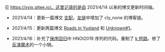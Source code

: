 见 https://xyix.gitee.io/。这里记录的是自 2021/4/14 以来的博文更新时间轴。

- 2021/4/14：更新一篇博文 [支配](https://xyix.gitee.io/posts/?&page=3&postname=luogu-7520)。[友链](https://xyix.gitee.io/posts/?&page=0&postname=hello-world)中增加了 cly_none 的博客链。

- 2021/4/15：更新两篇博文 [Roads in Yusland](https://xyix.gitee.io/posts/?&page=3&postname=cf-671-d) 和 [Unknown#1](https://xyix.gitee.io/posts/?&page=3&postname=unknown-1)。

- 2021/4/16：补充了[保序回归](https://xyix.gitee.io/posts/?&page=1&postname=isotonic-regression)中 HNOI2019 序列的代码。重制了 [k 短路](https://xyix.gitee.io/posts/?&page=2&postname=k-th-shortest-path)。修了[反演魔术](https://xyix.gitee.io/posts/?&page=2&postname=exc-inc)的一个小锅。

